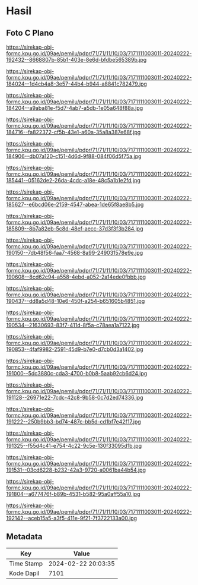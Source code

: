 # Hasil

## Foto C Plano

https://sirekap-obj-formc.kpu.go.id/09ae/pemilu/pdpr/71/71/11/10/03/7171111003011-20240222-192432--8668807b-85b1-403e-8e6d-bfdbe565389b.jpg

https://sirekap-obj-formc.kpu.go.id/09ae/pemilu/pdpr/71/71/11/10/03/7171111003011-20240222-184024--1d4cb4a8-3e57-44b4-b944-a8841c782479.jpg

https://sirekap-obj-formc.kpu.go.id/09ae/pemilu/pdpr/71/71/11/10/03/7171111003011-20240222-184204--a9aba81e-f5d7-4ab7-a5db-1e05a648f88a.jpg

https://sirekap-obj-formc.kpu.go.id/09ae/pemilu/pdpr/71/71/11/10/03/7171111003011-20240222-184716--fa822372-cf5b-43e1-a60a-35a8a387e68f.jpg

https://sirekap-obj-formc.kpu.go.id/09ae/pemilu/pdpr/71/71/11/10/03/7171111003011-20240222-184906--db07a120-c151-4d6d-9f88-084f06d5f75a.jpg

https://sirekap-obj-formc.kpu.go.id/09ae/pemilu/pdpr/71/71/11/10/03/7171111003011-20240222-185441--05162de2-26da-4cdc-a18e-48c5a1b1e2fd.jpg

https://sirekap-obj-formc.kpu.go.id/09ae/pemilu/pdpr/71/71/11/10/03/7171111003011-20240222-185627--e6bcd06e-2159-4547-abea-1de65f8ae8b5.jpg

https://sirekap-obj-formc.kpu.go.id/09ae/pemilu/pdpr/71/71/11/10/03/7171111003011-20240222-185809--8b7a82eb-5c8d-48ef-aecc-37d3f3f3b284.jpg

https://sirekap-obj-formc.kpu.go.id/09ae/pemilu/pdpr/71/71/11/10/03/7171111003011-20240222-190150--7db48f56-faa7-4568-8a99-249031578e9e.jpg

https://sirekap-obj-formc.kpu.go.id/09ae/pemilu/pdpr/71/71/11/10/03/7171111003011-20240222-190608--8cd62c94-a558-4ebd-a052-2a14ede0fbbb.jpg

https://sirekap-obj-formc.kpu.go.id/09ae/pemilu/pdpr/71/71/11/10/03/7171111003011-20240222-190437--dd8a5d48-10e6-450f-a254-b651605b4851.jpg

https://sirekap-obj-formc.kpu.go.id/09ae/pemilu/pdpr/71/71/11/10/03/7171111003011-20240222-190534--21630693-83f7-411d-8f5a-c78aea1a7122.jpg

https://sirekap-obj-formc.kpu.go.id/09ae/pemilu/pdpr/71/71/11/10/03/7171111003011-20240222-190853--4faf9982-2591-45d9-b7e0-d7cb0d3a1402.jpg

https://sirekap-obj-formc.kpu.go.id/09ae/pemilu/pdpr/71/71/11/10/03/7171111003011-20240222-191000--5dc3880c-cda3-4700-b0b8-5aab92cb6d24.jpg

https://sirekap-obj-formc.kpu.go.id/09ae/pemilu/pdpr/71/71/11/10/03/7171111003011-20240222-191128--26971e22-7cdc-42c8-9b58-0c7d2ed74336.jpg

https://sirekap-obj-formc.kpu.go.id/09ae/pemilu/pdpr/71/71/11/10/03/7171111003011-20240222-191222--250b9bb3-bd74-487c-bb5d-cd1bf7e42f17.jpg

https://sirekap-obj-formc.kpu.go.id/09ae/pemilu/pdpr/71/71/11/10/03/7171111003011-20240222-191325--f55d4c41-e754-4c22-9c5e-130f33095d1b.jpg

https://sirekap-obj-formc.kpu.go.id/09ae/pemilu/pdpr/71/71/11/10/03/7171111003011-20240222-191531--03cd6228-b232-42a3-9720-a0061ba44b54.jpg

https://sirekap-obj-formc.kpu.go.id/09ae/pemilu/pdpr/71/71/11/10/03/7171111003011-20240222-191804--a677476f-b89b-4531-b582-95a0aff55a10.jpg

https://sirekap-obj-formc.kpu.go.id/09ae/pemilu/pdpr/71/71/11/10/03/7171111003011-20240222-192142--aceb15a5-a3f5-411e-9f21-7f3722133a00.jpg


## Metadata

| Key        | Value               |
| ---------- | ------------------- |
| Time Stamp | 2024-02-22 20:03:35 |
| Kode Dapil | 7101                |



